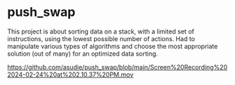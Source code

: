 # push_swap
This project is about sorting data on a stack, with a limited set of instructions, using the lowest possible number of actions. Had to manipulate various types of algorithms and choose the most appropriate solution (out of many) for an optimized data sorting.

https://github.com/asudie/push_swap/blob/main/Screen%20Recording%202024-02-24%20at%202.10.37%20PM.mov

